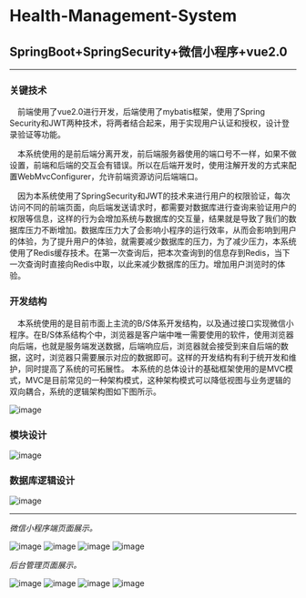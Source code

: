 # Health-Management-System
## SpringBoot+SpringSecurity+微信小程序+vue2.0 ##
***
### 关键技术
&emsp;前端使用了vue2.0进行开发，后端使用了mybatis框架，使用了Spring Security和JWT两种技术，将两者结合起来，用于实现用户认证和授权，设计登录验证等功能。

&emsp;本系统使用的是前后端分离开发，前后端服务器使用的端口号不一样，如果不做设置，前端和后端的交互会有错误。所以在后端开发时，使用注解开发的方式来配置WebMvcConfigurer，允许前端资源访问后端端口。

&emsp;因为本系统使用了SpringSecurity和JWT的技术来进行用户的权限验证，每次访问不同的前端页面，向后端发送请求时，都需要对数据库进行查询来验证用户的权限等信息，这样的行为会增加系统与数据库的交互量，结果就是导致了我们的数据库压力不断增加。数据库压力大了会影响小程序的运行效率，从而会影响到用户的体验，为了提升用户的体验，就需要减少数据库的压力，为了减少压力，本系统使用了Redis缓存技术。在第一次查询后，把本次查询到的信息存到Redis，当下一次查询时直接向Redis中取，以此来减少数据库的压力。增加用户浏览时的体验。

### 开发结构
&emsp;本系统使用的是目前市面上主流的B/S体系开发结构，以及通过接口实现微信小程序。在B/S体系结构个中，浏览器是客户端中唯一需要使用的软件，使用浏览器向后端，也就是服务端发送数据，后端响应后，浏览器就会接受到来自后端的数据，这时，浏览器只需要展示对应的数据即可。这样的开发结构有利于统开发和维护，同时提高了系统的可拓展性。
本系统的总体设计的基础框架使用的是MVC模式，MVC是目前常见的一种架构模式，这种架构模式可以降低视图与业务逻辑的双向耦合，系统的逻辑架构图如下图所示。 

![image](https://github.com/SkyWJN/Health-Management-System/assets/66019283/534b78aa-61b0-4fd2-bea2-4879d396afbc)

### 模块设计

![image](https://github.com/SkyWJN/Health-Management-System/assets/66019283/8756eacd-cdca-4bbb-9201-f41dbc5fe092)

### 数据库逻辑设计

![image](https://github.com/SkyWJN/Health-Management-System/assets/66019283/b19cf218-737a-41eb-9a3c-96d8102ad878)


***
*微信小程序端页面展示。*

![image](https://github.com/SkyWJN/Health-Management-System/assets/66019283/664653fe-7233-46ca-9b5b-427247827a93)
![image](https://github.com/SkyWJN/Health-Management-System/assets/66019283/c8cb4cd1-65dc-42b9-a7a4-e49845ece320)
![image](https://github.com/SkyWJN/Health-Management-System/assets/66019283/385cfb36-36fa-42ed-86fb-65a4aa43e2bc)
![image](https://github.com/SkyWJN/Health-Management-System/assets/66019283/9833088f-17d4-481c-9965-8e99a7e448fe)

*后台管理页面展示。*

![image](https://github.com/SkyWJN/Health-Management-System/assets/66019283/e72a0fd2-7fc2-48bc-9c75-04704c9a3cf7)
![image](https://github.com/SkyWJN/Health-Management-System/assets/66019283/d8aa6887-525e-4222-99fc-53e0919a2711)
![image](https://github.com/SkyWJN/Health-Management-System/assets/66019283/a160a73f-1a1c-4c4b-b286-2fb021409df9)
![image](https://github.com/SkyWJN/Health-Management-System/assets/66019283/e21cd58c-b499-4422-81a4-97b8b6af21bf)





